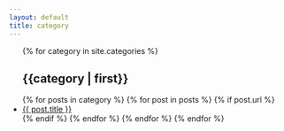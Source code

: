 ```yaml
---
layout: default
title: category
---
```

<ul class="category">
  {% for category in site.categories %}
  <h2 id="{{category | first}}">{{category | first}}</h2>
  {% for posts in category %}
  {% for post in posts %}
  {% if post.url %}
  <li>
    <a class="title" href="{{ post.url | prepend: site.url }}">{{ post.title }}</a>
  </li>
  {% endif %}
  {% endfor %}
  {% endfor %}
  {% endfor %}
</ul>